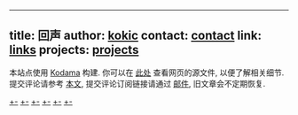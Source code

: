 
---
title: 回声
author: [kokic](/kokic.md)
contact: [contact](/contact.md)
link: [links](/links.md)
projects: [projects](/projects/index.md)
---

本站点使用 [Kodama](https://github.com/kokic/kodama) 构建. 
你可以在 [此处](https://github.com/kokic/kokic.github.io) 查看网页的源文件, 以便了解相关细节. 提交评论请参考 [本文](https://kokic.github.io/smaragdina/hypodoxia-bob), 提交评论订阅链接请通过 [邮件](/contact.md), 旧文章会不定期恢复. 

[+-](/mille-plateaux/index.md#:embed)
[+-](/data-structure/index.md#:embed)
[+-](/linear-algebra/index.md#:embed)
[+-](/tutorials/index.md#:embed)
[+-](/daily-surf/index.md#:embed)
[+-](/smaragdina/index.md#:embed)

